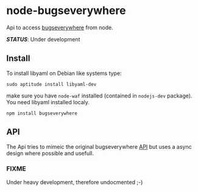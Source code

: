 # node-bugseverywhere

Api to access [bugseverywhere](http://http://bugseverywhere.org/) from node. 

***STATUS***: Under development


## Install

To install libyaml on Debian like systems type:

    sudo aptitude install libyaml-dev

make sure you have `node-waf` installed (contained in `nodejs-dev` package). You need libyaml installed localy.

    npm install bugseverywhere


## API

The Api tries to mimeic the original bugseverywhere [API](http://docs.bugseverywhere.org/libbe.html) but uses a async
design where possible and usefull.

### FIXME

Under heavy development, therefore undocmented ;-)

